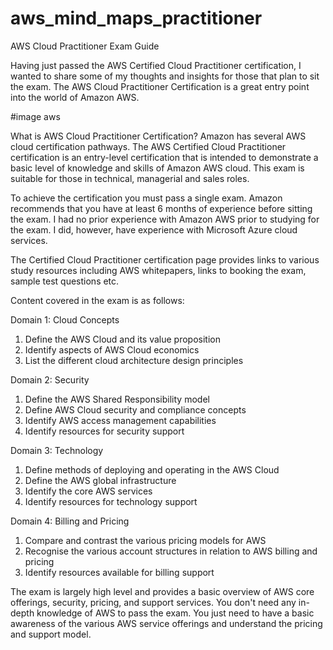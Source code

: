 # aws_mind_maps_practitioner

AWS Cloud Practitioner Exam Guide

Having just passed the AWS Certified Cloud Practitioner certification, I wanted to share some of my thoughts and insights for those that plan to sit the exam.
The AWS Cloud Practitioner Certification is a great entry point into the world of Amazon AWS.

#image aws

What is AWS Cloud Practitioner Certification?
Amazon has several AWS cloud certification pathways. The AWS Certified Cloud Practitioner certification is an entry-level certification that is intended to demonstrate a basic level of knowledge and skills of Amazon AWS cloud. This exam is suitable for those in technical, managerial and sales roles.

To achieve the certification you must pass a single exam. Amazon recommends that you have at least 6 months of experience before sitting the exam. I had no prior experience with Amazon AWS prior to studying for the exam. I did, however, have experience with Microsoft Azure cloud services.

The Certified Cloud Practitioner certification page provides links to various study resources including AWS whitepapers, links to booking the exam, sample test questions etc.

Content covered in the exam is as follows:

Domain 1: Cloud Concepts
1. Define the AWS Cloud and its value proposition
2. Identify aspects of AWS Cloud economics
3. List the different cloud architecture design principles

Domain 2: Security
1. Define the AWS Shared Responsibility model
2. Define AWS Cloud security and compliance concepts
3. Identify AWS access management capabilities
4. Identify resources for security support

Domain 3: Technology
1. Define methods of deploying and operating in the AWS Cloud
2. Define the AWS global infrastructure
2. Identify the core AWS services
4. Identify resources for technology support

Domain 4: Billing and Pricing
1. Compare and contrast the various pricing models for AWS
2. Recognise the various account structures in relation to AWS billing and pricing
3. Identify resources available for billing support

The exam is largely high level and provides a basic overview of AWS core offerings, security, pricing, and support services. You don't need any in-depth knowledge of AWS  to pass the exam. You just need to have a basic awareness of the various AWS service offerings and understand the pricing and support model.


